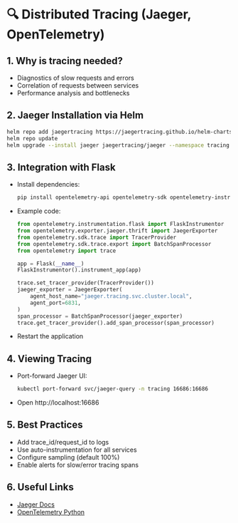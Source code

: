 # 🔍 Distributed Tracing (Jaeger, OpenTelemetry)

## 1. Why is tracing needed?
- Diagnostics of slow requests and errors
- Correlation of requests between services
- Performance analysis and bottlenecks

## 2. Jaeger Installation via Helm
```bash
helm repo add jaegertracing https://jaegertracing.github.io/helm-charts
helm repo update
helm upgrade --install jaeger jaegertracing/jaeger --namespace tracing --create-namespace
```

## 3. Integration with Flask
- Install dependencies:
  ```bash
  pip install opentelemetry-api opentelemetry-sdk opentelemetry-instrumentation-flask opentelemetry-exporter-jaeger
  ```
- Example code:
  ```python
  from opentelemetry.instrumentation.flask import FlaskInstrumentor
  from opentelemetry.exporter.jaeger.thrift import JaegerExporter
  from opentelemetry.sdk.trace import TracerProvider
  from opentelemetry.sdk.trace.export import BatchSpanProcessor
  from opentelemetry import trace

  app = Flask(__name__)
  FlaskInstrumentor().instrument_app(app)

  trace.set_tracer_provider(TracerProvider())
  jaeger_exporter = JaegerExporter(
      agent_host_name="jaeger.tracing.svc.cluster.local",
      agent_port=6831,
  )
  span_processor = BatchSpanProcessor(jaeger_exporter)
  trace.get_tracer_provider().add_span_processor(span_processor)
  ```
- Restart the application

## 4. Viewing Tracing
- Port-forward Jaeger UI:
  ```bash
  kubectl port-forward svc/jaeger-query -n tracing 16686:16686
  ```
- Open http://localhost:16686

## 5. Best Practices
- Add trace_id/request_id to logs
- Use auto-instrumentation for all services
- Configure sampling (default 100%)
- Enable alerts for slow/error tracing spans

## 6. Useful Links
- [Jaeger Docs](https://www.jaegertracing.io/docs/)
- [OpenTelemetry Python](https://opentelemetry.io/docs/instrumentation/python/) 